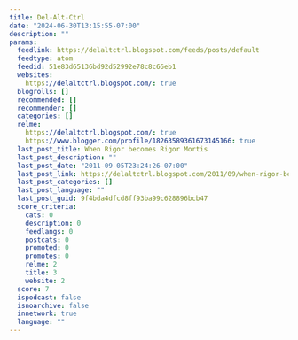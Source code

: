 ```yaml
---
title: Del-Alt-Ctrl
date: "2024-06-30T13:15:55-07:00"
description: ""
params:
  feedlink: https://delaltctrl.blogspot.com/feeds/posts/default
  feedtype: atom
  feedid: 51e83d65136bd92d52992e78c8c66eb1
  websites:
    https://delaltctrl.blogspot.com/: true
  blogrolls: []
  recommended: []
  recommender: []
  categories: []
  relme:
    https://delaltctrl.blogspot.com/: true
    https://www.blogger.com/profile/18263589361673145166: true
  last_post_title: When Rigor becomes Rigor Mortis
  last_post_description: ""
  last_post_date: "2011-09-05T23:24:26-07:00"
  last_post_link: https://delaltctrl.blogspot.com/2011/09/when-rigor-becomes-rigor-mortis.html
  last_post_categories: []
  last_post_language: ""
  last_post_guid: 9f4bda4dfcd8ff93ba99c628896bcb47
  score_criteria:
    cats: 0
    description: 0
    feedlangs: 0
    postcats: 0
    promoted: 0
    promotes: 0
    relme: 2
    title: 3
    website: 2
  score: 7
  ispodcast: false
  isnoarchive: false
  innetwork: true
  language: ""
---
```

